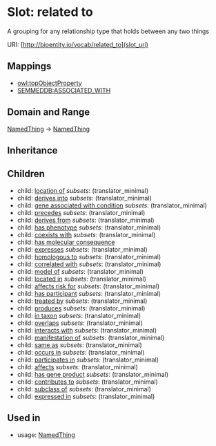 # Slot: related to


A grouping for any relationship type that holds between any two things

URI: [http://bioentity.io/vocab/related_to](slot_uri)
## Mappings

 * [owl:topObjectProperty](http://purl.obolibrary.org/obo/owl_topObjectProperty)
 * [SEMMEDDB:ASSOCIATED_WITH](http://purl.obolibrary.org/obo/SEMMEDDB_ASSOCIATED_WITH)
## Domain and Range

[NamedThing](NamedThing.md) -> [NamedThing](NamedThing.md)
## Inheritance

## Children

 *  child: [location of](location_of.md) *subsets*: (translator_minimal)
 *  child: [derives into](derives_into.md) *subsets*: (translator_minimal)
 *  child: [gene associated with condition](gene_associated_with_condition.md) *subsets*: (translator_minimal)
 *  child: [precedes](precedes.md) *subsets*: (translator_minimal)
 *  child: [derives from](derives_from.md) *subsets*: (translator_minimal)
 *  child: [has phenotype](has_phenotype.md) *subsets*: (translator_minimal)
 *  child: [coexists with](coexists_with.md) *subsets*: (translator_minimal)
 *  child: [has molecular consequence](has_molecular_consequence.md)
 *  child: [expresses](expresses.md) *subsets*: (translator_minimal)
 *  child: [homologous to](homologous_to.md) *subsets*: (translator_minimal)
 *  child: [correlated with](correlated_with.md) *subsets*: (translator_minimal)
 *  child: [model of](model_of.md) *subsets*: (translator_minimal)
 *  child: [located in](located_in.md) *subsets*: (translator_minimal)
 *  child: [affects risk for](affects_risk_for.md) *subsets*: (translator_minimal)
 *  child: [has participant](has_participant.md) *subsets*: (translator_minimal)
 *  child: [treated by](treated_by.md) *subsets*: (translator_minimal)
 *  child: [produces](produces.md) *subsets*: (translator_minimal)
 *  child: [in taxon](in_taxon.md) *subsets*: (translator_minimal)
 *  child: [overlaps](overlaps.md) *subsets*: (translator_minimal)
 *  child: [interacts with](interacts_with.md) *subsets*: (translator_minimal)
 *  child: [manifestation of](manifestation_of.md) *subsets*: (translator_minimal)
 *  child: [same as](same_as.md) *subsets*: (translator_minimal)
 *  child: [occurs in](occurs_in.md) *subsets*: (translator_minimal)
 *  child: [participates in](participates_in.md) *subsets*: (translator_minimal)
 *  child: [affects](affects.md) *subsets*: (translator_minimal)
 *  child: [has gene product](has_gene_product.md) *subsets*: (translator_minimal)
 *  child: [contributes to](contributes_to.md) *subsets*: (translator_minimal)
 *  child: [subclass of](subclass_of.md) *subsets*: (translator_minimal)
 *  child: [expressed in](expressed_in.md) *subsets*: (translator_minimal)
## Used in

 *  usage: [NamedThing](NamedThing.md)
